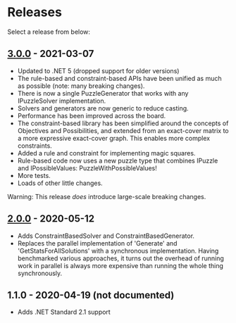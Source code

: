 ﻿# Releases

Select a release from below:

## [3.0.0](/releases/v3.0.0/) - 2021-03-07

* Updated to .NET 5 (dropped support for older versions)
* The rule-based and constraint-based APIs have been unified as much as possible (note: many breaking changes).
* There is now a single PuzzleGenerator that works with any IPuzzleSolver implementation.
* Solvers and generators are now generic to reduce casting.
* Performance has been improved across the board.
* The constraint-based library has been simplified around the concepts of Objectives and Possibilities, and extended from an exact-cover matrix to a more expressive exact-cover graph. This enables more complex constraints.
* Added a rule and constraint for implementing magic squares.
* Rule-based code now uses a new puzzle type that combines IPuzzle and IPossibleValues: PuzzleWithPossibleValues!
* More tests.
* Loads of other little changes.

Warning: This release *does* introduce large-scale breaking changes.

## [2.0.0](/releases/v2.0.0/) - 2020-05-12

*  Adds ConstraintBasedSolver and ConstraintBasedGenerator.
*  Replaces the parallel implementation of 'Generate' and 'GetStatsForAllSolutions' with a
   synchronous implementation. Having benchmarked various approaches, it turns out the overhead of
   running work in parallel is always more expensive than running the whole thing synchronously.

## 1.1.0 - 2020-04-19 (not documented)

*  Adds .NET Standard 2.1 support
